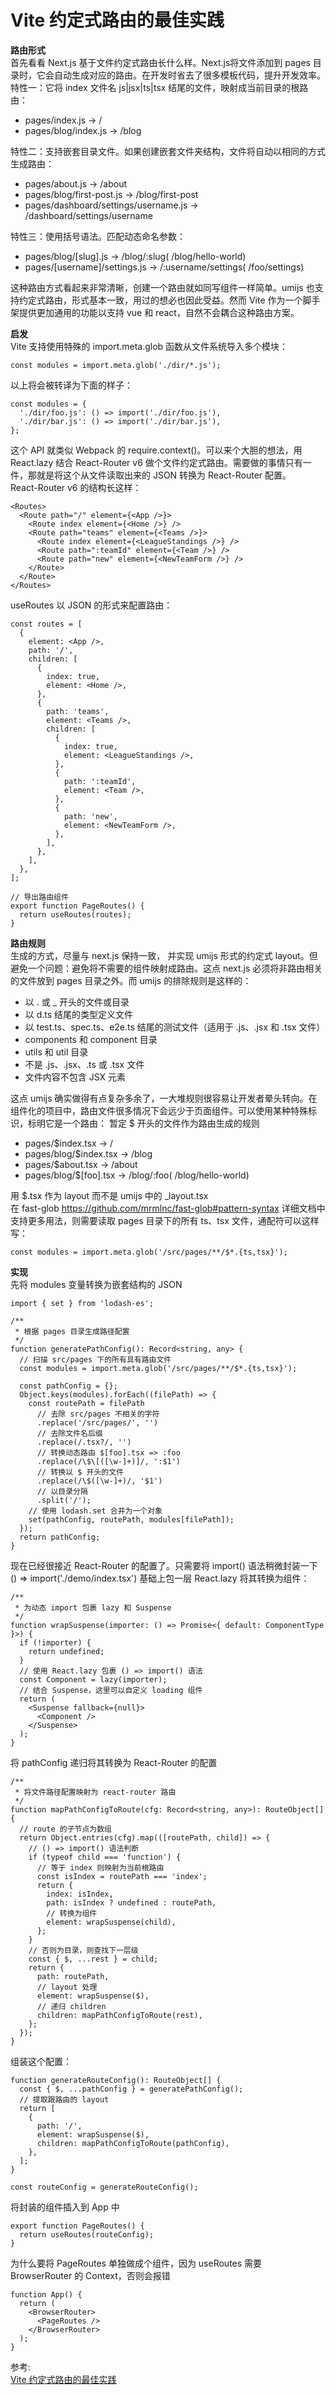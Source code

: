 # Vite 约定式路由的最佳实践  
**路由形式**  
首先看看 Next.js 基于文件约定式路由长什么样。Next.js将文件添加到 pages 目录时，它会自动生成对应的路由。在开发时省去了很多模板代码，提升开发效率。  
特性一：它将 index 文件名 js|jsx|ts|tsx 结尾的文件，映射成当前目录的根路由：  
- pages/index.js → /
- pages/blog/index.js → /blog

特性二：支持嵌套目录文件。如果创建嵌套文件夹结构，文件将自动以相同的方式生成路由：  
- pages/about.js → /about
- pages/blog/first-post.js → /blog/first-post
- pages/dashboard/settings/username.js → /dashboard/settings/username

特性三：使用括号语法。匹配动态命名参数：  
- pages/blog/[slug].js → /blog/:slug( /blog/hello-world)
- pages/[username]/settings.js → /:username/settings( /foo/settings)

这种路由方式看起来非常清晰，创建一个路由就如同写组件一样简单。umijs 也支持约定式路由，形式基本一致，用过的想必也因此受益。然而 Vite 作为一个脚手架提供更加通用的功能以支持 vue 和 react，自然不会耦合这种路由方案。  

**启发**  
Vite 支持使用特殊的 import.meta.glob 函数从文件系统导入多个模块：  
``` 
const modules = import.meta.glob('./dir/*.js');
```
以上将会被转译为下面的样子：  
``` 
const modules = {
  './dir/foo.js': () => import('./dir/foo.js'),
  './dir/bar.js': () => import('./dir/bar.js'),
};
```
这个 API 就类似 Webpack 的 require.context()。可以来个大胆的想法，用 React.lazy 结合 React-Router v6 做个文件约定式路由。需要做的事情只有一件，那就是将这个从文件读取出来的 JSON 转换为 React-Router 配置。    
React-Router v6 的结构长这样：  
``` 
<Routes>
  <Route path="/" element={<App />}>
    <Route index element={<Home />} />
    <Route path="teams" element={<Teams />}>
      <Route index element={<LeagueStandings />} />
      <Route path=":teamId" element={<Team />} />
      <Route path="new" element={<NewTeamForm />} />
    </Route>
  </Route>
</Routes>
```
useRoutes 以 JSON 的形式来配置路由：  
``` 
const routes = [
  {
    element: <App />,
    path: '/',
    children: [
      {
        index: true,
        element: <Home />,
      },
      {
        path: 'teams',
        element: <Teams />,
        children: [
          {
            index: true,
            element: <LeagueStandings />,
          },
          {
            path: ':teamId',
            element: <Team />,
          },
          {
            path: 'new',
            element: <NewTeamForm />,
          },
        ],
      },
    ],
  },
];

// 导出路由组件
export function PageRoutes() {
  return useRoutes(routes);
}
```
**路由规则**  
生成的方式，尽量与 next.js 保持一致， 并实现 umijs 形式的约定式 layout。但避免一个问题：避免将不需要的组件映射成路由。这点 next.js 必须将非路由相关的文件放到 pages 目录之外。而 umijs 的排除规则是这样的：  
- 以 . 或 _ 开头的文件或目录
- 以 d.ts 结尾的类型定义文件
- 以 test.ts、spec.ts、e2e.ts 结尾的测试文件（适用于 .js、.jsx 和 .tsx 文件）
- components 和 component 目录
- utils 和 util 目录
- 不是 .js、.jsx、.ts 或 .tsx 文件
- 文件内容不包含 JSX 元素

这点 umijs 确实做得有点复杂多余了，一大堆规则很容易让开发者晕头转向。在组件化的项目中，路由文件很多情况下会远少于页面组件。可以使用某种特殊标识，标明它是一个路由：
暂定 $ 开头的文件作为路由生成的规则  
- pages/$index.tsx → /
- pages/blog/$index.tsx → /blog
- pages/$about.tsx → /about
- pages/blog/$[foo].tsx → /blog/:foo( /blog/hello-world)

用 $.tsx 作为 layout 而不是 umijs 中的 _layout.tsx  
在 fast-glob https://github.com/mrmlnc/fast-glob#pattern-syntax 详细文档中支持更多用法，则需要读取 pages 目录下的所有 ts、tsx 文件，通配符可以这样写：  
``` 
const modules = import.meta.glob('/src/pages/**/$*.{ts,tsx}');
```

**实现**  
先将 modules 变量转换为嵌套结构的 JSON  
``` 
import { set } from 'lodash-es';

/**
 * 根据 pages 目录生成路径配置
 */
function generatePathConfig(): Record<string, any> {
  // 扫描 src/pages 下的所有具有路由文件
  const modules = import.meta.glob('/src/pages/**/$*.{ts,tsx}');

  const pathConfig = {};
  Object.keys(modules).forEach((filePath) => {
    const routePath = filePath
      // 去除 src/pages 不相关的字符
      .replace('/src/pages/', '')
      // 去除文件名后缀
      .replace(/.tsx?/, '')
      // 转换动态路由 $[foo].tsx => :foo
      .replace(/\$\[([\w-]+)]/, ':$1')
      // 转换以 $ 开头的文件
      .replace(/\$([\w-]+)/, '$1')
      // 以目录分隔
      .split('/');
    // 使用 lodash.set 合并为一个对象
    set(pathConfig, routePath, modules[filePath]);
  });
  return pathConfig;
}
```
现在已经很接近 React-Router 的配置了。只需要将 import() 语法稍微封装一下 () => import('./demo/index.tsx') 基础上包一层 React.lazy 将其转换为组件：  
``` 
/**
 * 为动态 import 包裹 lazy 和 Suspense
 */
function wrapSuspense(importer: () => Promise<{ default: ComponentType }>) {
  if (!importer) {
    return undefined;
  }
  // 使用 React.lazy 包裹 () => import() 语法
  const Component = lazy(importer);
  // 结合 Suspense，这里可以自定义 loading 组件
  return (
    <Suspense fallback={null}>
      <Component />
    </Suspense>
  );
}
```
将 pathConfig 递归将其转换为 React-Router 的配置  
``` 
/**
 * 将文件路径配置映射为 react-router 路由
 */
function mapPathConfigToRoute(cfg: Record<string, any>): RouteObject[] {
  // route 的子节点为数组
  return Object.entries(cfg).map(([routePath, child]) => {
    // () => import() 语法判断
    if (typeof child === 'function') {
      // 等于 index 则映射为当前根路由
      const isIndex = routePath === 'index';
      return {
        index: isIndex,
        path: isIndex ? undefined : routePath,
        // 转换为组件
        element: wrapSuspense(child),
      };
    }
    // 否则为目录，则查找下一层级
    const { $, ...rest } = child;
    return {
      path: routePath,
      // layout 处理
      element: wrapSuspense($),
      // 递归 children
      children: mapPathConfigToRoute(rest),
    };
  });
}
```
组装这个配置：  
``` 
function generateRouteConfig(): RouteObject[] {
  const { $, ...pathConfig } = generatePathConfig();
  // 提取跟路由的 layout
  return [
    {
      path: '/',
      element: wrapSuspense($),
      children: mapPathConfigToRoute(pathConfig),
    },
  ];
}

const routeConfig = generateRouteConfig();
```
将封装的组件插入到 App 中  
``` 
export function PageRoutes() {
  return useRoutes(routeConfig);
}
```
为什么要将 PageRoutes 单独做成个组件，因为 useRoutes 需要 BrowserRouter 的 Context，否则会报错  
``` 
function App() {
  return (
    <BrowserRouter>
      <PageRoutes />
    </BrowserRouter>
  );
}
```

参考:  
[Vite 约定式路由的最佳实践](https://mp.weixin.qq.com/s/IGaUcYDIb4e3zGGi9jvdig)
